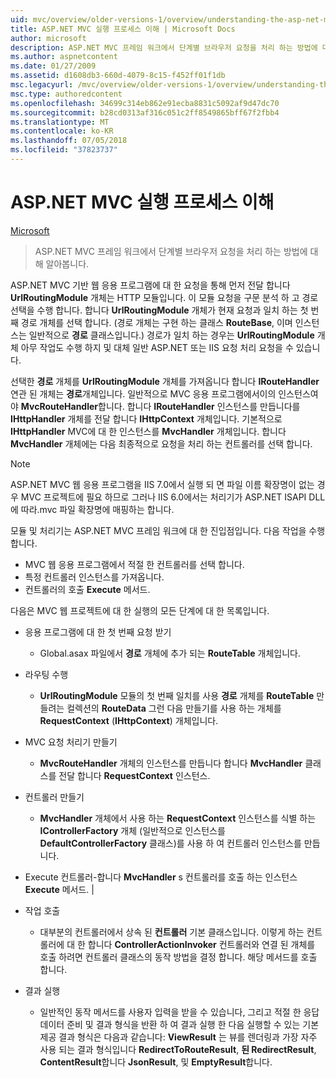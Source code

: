 ```yaml
---
uid: mvc/overview/older-versions-1/overview/understanding-the-asp-net-mvc-execution-process
title: ASP.NET MVC 실행 프로세스 이해 | Microsoft Docs
author: microsoft
description: ASP.NET MVC 프레임 워크에서 단계별 브라우저 요청을 처리 하는 방법에 대해 알아봅니다.
ms.author: aspnetcontent
ms.date: 01/27/2009
ms.assetid: d1608db3-660d-4079-8c15-f452ff01f1db
msc.legacyurl: /mvc/overview/older-versions-1/overview/understanding-the-asp-net-mvc-execution-process
msc.type: authoredcontent
ms.openlocfilehash: 34699c314eb862e91ecba8831c5092af9d47dc70
ms.sourcegitcommit: b28cd0313af316c051c2ff8549865bff67f2fbb4
ms.translationtype: MT
ms.contentlocale: ko-KR
ms.lasthandoff: 07/05/2018
ms.locfileid: "37823737"
---
```

<a name="understanding-the-aspnet-mvc-execution-process"></a>ASP.NET MVC 실행 프로세스 이해
====================
[Microsoft](https://github.com/microsoft)

> ASP.NET MVC 프레임 워크에서 단계별 브라우저 요청을 처리 하는 방법에 대해 알아봅니다.


ASP.NET MVC 기반 웹 응용 프로그램에 대 한 요청을 통해 먼저 전달 합니다 **UrlRoutingModule** 개체는 HTTP 모듈입니다. 이 모듈 요청을 구문 분석 하 고 경로 선택을 수행 합니다. 합니다 **UrlRoutingModule** 개체가 현재 요청과 일치 하는 첫 번째 경로 개체를 선택 합니다. (경로 개체는 구현 하는 클래스 **RouteBase**, 이며 인스턴스는 일반적으로 **경로** 클래스입니다.) 경로가 일치 하는 경우는 **UrlRoutingModule** 개체 아무 작업도 수행 하지 및 대체 일반 ASP.NET 또는 IIS 요청 처리 요청을 수 있습니다.

선택한 **경로** 개체를 **UrlRoutingModule** 개체를 가져옵니다 합니다 **IRouteHandler** 연관 된 개체는 **경로**개체입니다. 일반적으로 MVC 응용 프로그램에서이의 인스턴스여야 **MvcRouteHandler**합니다. 합니다 **IRouteHandler** 인스턴스를 만듭니다를 **IHttpHandler** 개체를 전달 합니다 **IHttpContext** 개체입니다. 기본적으로 **IHttpHandler** MVC에 대 한 인스턴스를 **MvcHandler** 개체입니다. 합니다 **MvcHandler** 개체에는 다음 최종적으로 요청을 처리 하는 컨트롤러를 선택 합니다.

> [!NOTE]
> ASP.NET MVC 웹 응용 프로그램을 IIS 7.0에서 실행 되 면 파일 이름 확장명이 없는 경우 MVC 프로젝트에 필요 하므로 그러나 IIS 6.0에서는 처리기가 ASP.NET ISAPI DLL에 따라.mvc 파일 확장명에 매핑하는 합니다.


모듈 및 처리기는 ASP.NET MVC 프레임 워크에 대 한 진입점입니다. 다음 작업을 수행합니다.

- MVC 웹 응용 프로그램에서 적절 한 컨트롤러를 선택 합니다.
- 특정 컨트롤러 인스턴스를 가져옵니다.
- 컨트롤러의 호출 **Execute** 메서드.

다음은 MVC 웹 프로젝트에 대 한 실행의 모든 단계에 대 한 목록입니다.

- 응용 프로그램에 대 한 첫 번째 요청 받기 

    - Global.asax 파일에서 **경로** 개체에 추가 되는 **RouteTable** 개체입니다.
- 라우팅 수행 

    - **UrlRoutingModule** 모듈의 첫 번째 일치를 사용 **경로** 개체를 **RouteTable** 만들려는 컬렉션의 **RouteData** 그런 다음 만들기를 사용 하는 개체를 **RequestContext** (**IHttpContext**) 개체입니다.
- MVC 요청 처리기 만들기 

    - **MvcRouteHandler** 개체의 인스턴스를 만듭니다 합니다 **MvcHandler** 클래스를 전달 합니다 **RequestContext** 인스턴스.
- 컨트롤러 만들기 

    - **MvcHandler** 개체에서 사용 하는 **RequestContext** 인스턴스를 식별 하는 **IControllerFactory** 개체 (일반적으로 인스턴스를  **DefaultControllerFactory** 클래스)를 사용 하 여 컨트롤러 인스턴스를 만듭니다.
- Execute 컨트롤러-합니다 **MvcHandler** s 컨트롤러를 호출 하는 인스턴스 **Execute** 메서드. |
- 작업 호출 

    - 대부분의 컨트롤러에서 상속 된 **컨트롤러** 기본 클래스입니다. 이렇게 하는 컨트롤러에 대 한 합니다 **ControllerActionInvoker** 컨트롤러와 연결 된 개체를 호출 하려면 컨트롤러 클래스의 동작 방법을 결정 합니다. 해당 메서드를 호출 합니다.
- 결과 실행 

    - 일반적인 동작 메서드를 사용자 입력을 받을 수 있습니다, 그리고 적절 한 응답 데이터 준비 및 결과 형식을 반환 하 여 결과 실행 한 다음 실행할 수 있는 기본 제공 결과 형식은 다음과 같습니다: **ViewResult** 는 뷰를 렌더링과 가장 자주 사용 되는 결과 형식입니다 **RedirectToRouteResult**,  **된 RedirectResult**, **ContentResult**합니다 **JsonResult**, 및 **EmptyResult**합니다.

